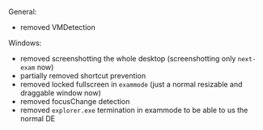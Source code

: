 General:
- removed VMDetection

Windows:
- removed screenshotting the whole desktop (screenshotting only `next-exam` now)
- partially removed shortcut prevention
- removed locked fullscreen in `exammode` (just a normal resizable and draggable window now)
- removed focusChange detection
- removed `explorer.exe` termination in exammode to be able to us the normal DE